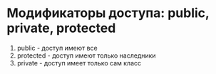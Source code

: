 # Модификаторы доступа: public, private, protected
1. public - доступ имеют все
2. protected - доступ имеют только наследники
3. private - доступ имеет только сам класс